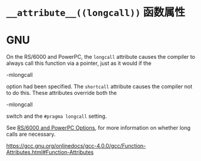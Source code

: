 # `__attribute__((longcall))` 函数属性

# GNU

On the RS/6000 and PowerPC, the `longcall` attribute causes the compiler to always call this function via a pointer, just as it would if the 

-mlongcall

 option had been specified.  The `shortcall` attribute causes the compiler not to do this.  These attributes override both the 

-mlongcall

 switch and the `#pragma longcall` setting.      

See [RS/6000 and PowerPC Options](https://gcc.gnu.org/onlinedocs/gcc-4.0.0/gcc/RS_002f6000-and-PowerPC-Options.html#RS_002f6000-and-PowerPC-Options), for more information on whether long calls are necessary.      

https://gcc.gnu.org/onlinedocs/gcc-4.0.0/gcc/Function-Attributes.html#Function-Attributes